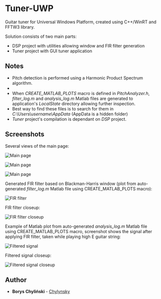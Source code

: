 # Tuner-UWP

Guitar tuner for Universal Windows Platform, created using C++/WinRT and FFTW3 library.

Solution consists of two main parts:
- DSP project with utilities allowing window and FIR filter generation
- Tuner project with GUI tuner application

## Notes

- Pitch detection is performed using a Harmonic Product Spectrum algorithm.
- 
- When *CREATE_MATLAB_PLOTS* macro is defined in *PitchAnalyzer.h*, *filter_log.m* and *analysis_log.m* Matlab files are generated
	to application's *LocalState* directory allowing further inspection.
- Best way to find these files is to search for them in *C:\Users\username\AppData* (AppData is a hidden folder)
- *Tuner* project's compilation is dependant on *DSP* project.

## Screenshots

Several views of the main page:

![Main page](/Screenshots/app_main_page1.png)

![Main page](/Screenshots/app_main_page2.png)

![Main page](/Screenshots/app_main_page3.png)

Generated FIR filter based on Blackman-Harris window (plot from auto-generated *filter_log.m* Matlab file using CREATE_MATLAB_PLOTS macro):

![FIR filter](/Screenshots/filter.png)

FIR filter closeup:

![FIR filter closeup](/Screenshots/filter_closeup.png)

Example of Matlab plot from auto-generated *analysis_log.m* Matlab file using CREATE_MATLAB_PLOTS macro, screenshot
shows the signal after applying FIR filter, taken while playing high E guitar string:

![Filtered signal](/Screenshots/filtered.png)

Filtered signal closeup:

![Filtered signal closeup](/Screenshots/filtered_closeup.png)

## Author
* **Borys Chyliński** - [Chylynsky](https://github.com/Chylynsky)